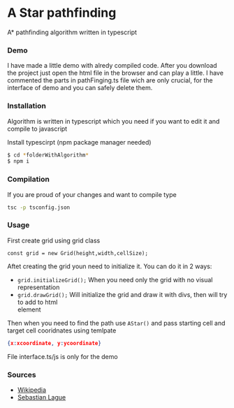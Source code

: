 # A Star pathfinding
A* pathfinding algorithm written in typescript

### Demo
I have made a little demo with alredy compiled code. After you download the project just open the html file in the browser and can play a little. I have commented the parts in pathFinging.ts file wich are only crucial, for the interface of demo and you can safely delete them.

### Installation
Algorithm is written in typescript which you need if you want to edit it and compile to javascript

Install typescirpt (npm package manager needed)
```sh
$ cd *folderWithAlgorithm*
$ npm i
```
### Compilation
If you are proud of your changes and want to compile type 
```sh
tsc -p tsconfig.json
```

### Usage
First create grid using grid class
```
const grid = new Grid(height,width,cellSize);
```
Aftet creating the grid youn need to initialize it. You can do it in 2 ways:
- `grid.initializeGrid();`
    When you need only the grid with no visual representation
- `grid.drawGrid();`
    Will initialize the grid and draw it with divs, then will try to add to html <main> element

Then when you need to find the path use ```AStar()``` and pass starting cell and target cell cooridnates using temlpate
```json
{x:xcoordinate, y:ycoordinate}
```

File interface.ts/js is only for the demo
### Sources
- [Wikipedia](https://en.wikipedia.org/wiki/A*_search_algorithm)
- [Sebastian Lague](https://www.youtube.com/channel/UCmtyQOKKmrMVaKuRXz02jbQ)
